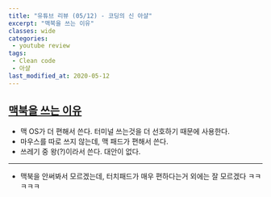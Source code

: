 ```yaml
---
title: "유튜브 리뷰 (05/12) - 코딩의 신 아샬"
excerpt: "맥북을 쓰는 이유"
classes: wide
categories:
 - youtube review
tags:
 - Clean code
 - 아샬
last_modified_at: 2020-05-12
---
```




## [맥북을 쓰는 이유](https://youtu.be/DltxYRVE6Gw)

* 맥 OS가 더 편해서 쓴다. 터미널 쓰는것을 더 선호하기 때문에 사용한다. 
* 마우스를 따로 쓰지 않는데, 맥 패드가 편해서 쓴다.
* 쓰레기 중 왕(?)이라서 쓴다. 대안이 없다.

---

* 맥북을 안써봐서 모르겠는데, 터치패드가 매우 편하다는거 외에는 잘 모르겠다 ㅋㅋㅋㅋㅋ

  
